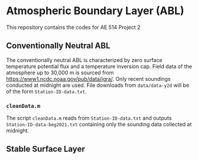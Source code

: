 # Atmospheric Boundary Layer (ABL)
This repository contains the codes for AE 514 Project 2

## Conventionally Neutral ABL
The conventionally neutral ABL is characterized by zero surface temperature potential flux and a temperature inversion cap. Field data of the atmosphere up to 30,000 m is sourced from https://www1.ncdc.noaa.gov/pub/data/igra/. Only recent soundings conducted at midnight are used. File downloads from `data/data-y2d` will be of the form `Station-ID-data.txt`.

### `cleanData.m` ###
The script `cleanData.m` reads from `Station-ID-data.txt` and outputs `Station-ID-data-beg2021.txt` containing only the sounding data collected at midnight.

## Stable Surface Layer
